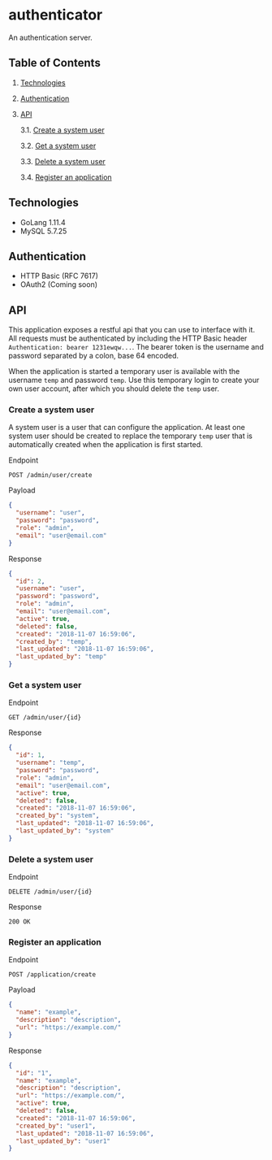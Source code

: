 # authenticator
An authentication server.

## Table of Contents  
1. [Technologies](#1)  
2. [Authentication](#2)  
3. [API](#3)

   3.1. [Create a system user](#31)
   
   3.2. [Get a system user](#32)
   
   3.3. [Delete a system user](#32)
   
   3.4. [Register an application](#33)

<a name="1"/>

## Technologies
* GoLang 1.11.4
* MySQL 5.7.25

<a name="2"/>

## Authentication
* HTTP Basic (RFC 7617)
* OAuth2 (Coming soon)

<a name="3"/>

## API
This application exposes a restful api that you can use to interface with it. All requests must be 
authenticated by including the HTTP Basic header `Authentication: bearer 1231ewqw...`. The bearer token is
the username and password separated by a colon, base 64 encoded.

When the application is started a temporary user is available with the username `temp` and password `temp`. 
Use this temporary login to create your own user account, after which you should delete the `temp` user.

<a name="31"/>

### Create a system user
A system user is a user that can configure the application. At least one system user should be created to
replace the temporary `temp` user that is automatically created when the application is first started.

Endpoint
```text
POST /admin/user/create
```

Payload
```json
{
  "username": "user",
  "password": "password",
  "role": "admin",
  "email": "user@email.com"
}
```

Response
```json
{
  "id": 2,
  "username": "user",
  "password": "password",
  "role": "admin",
  "email": "user@email.com",
  "active": true,
  "deleted": false,
  "created": "2018-11-07 16:59:06",
  "created_by": "temp",
  "last_updated": "2018-11-07 16:59:06",
  "last_updated_by": "temp"
}
```
<a name="32"/>

### Get a system user

Endpoint
```text
GET /admin/user/{id}
```

Response
```json
{
  "id": 1,
  "username": "temp",
  "password": "password",
  "role": "admin",
  "email": "user@email.com",
  "active": true,
  "deleted": false,
  "created": "2018-11-07 16:59:06",
  "created_by": "system",
  "last_updated": "2018-11-07 16:59:06",
  "last_updated_by": "system"
}
```

<a name="33"/>

### Delete a system user

Endpoint
```text
DELETE /admin/user/{id}
```

Response
```text
200 OK
```

<a name="34"/>

### Register an application

Endpoint
```text
POST /application/create
```

Payload
```json
{
  "name": "example",
  "description": "description",
  "url": "https://example.com/"
}
```

Response
```json
{
  "id": "1",
  "name": "example",
  "description": "description",
  "url": "https://example.com/",
  "active": true,
  "deleted": false,
  "created": "2018-11-07 16:59:06",
  "created_by": "user1",
  "last_updated": "2018-11-07 16:59:06",
  "last_updated_by": "user1"
}
```
